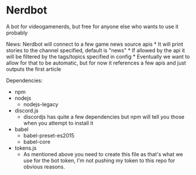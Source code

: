 # Nerdbot
A bot for videogamenerds, but free for anyone else who wants to use it probably

News:
Nerdbot will connect to a few game news source apis
    * It will print stories to the channel specified, default is "news"
    * If allowed by the api it will be filtered by the tags/topics specified in config
    * Eventually we want to allow for that to be automatic, but for now it references a few apis and just outputs the first article

Dependencies:
* npm
* nodejs
    * nodejs-legacy
* discord.js
    * discordjs has quite a few dependencies but npm will tell you those when you attempt to install it
* babel
    * babel-preset-es2015
    * babel-core
* tokens.js
    * As mentioned above you need to create this file as that's what we use for the bot token, I'm not pushing my token to this repo for obvious reasons.
